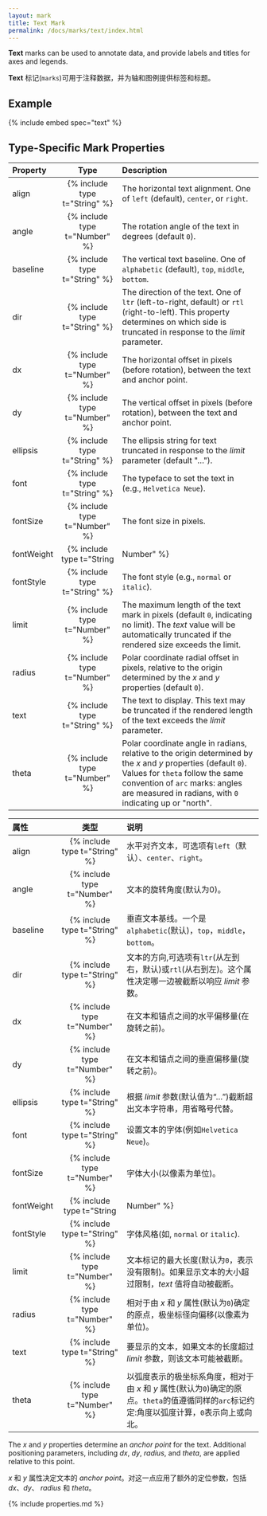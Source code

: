 ```yaml
---
layout: mark
title: Text Mark
permalink: /docs/marks/text/index.html
---
```


**Text** marks can be used to annotate data, and provide labels and titles for axes and legends.


**Text** 标记(`marks`)可用于注释数据，并为轴和图例提供标签和标题。

## Example

{% include embed spec="text" %}

## Type-Specific Mark Properties

| Property            | Type                           | Description   |
| :------------------ | :----------------------------: | :------------ |
| align               | {% include type t="String" %}  | The horizontal text alignment. One of `left` (default), `center`, or `right`.|
| angle               | {% include type t="Number" %}  | The rotation angle of the text in degrees (default `0`).|
| baseline            | {% include type t="String" %}  | The vertical text baseline. One of `alphabetic` (default), `top`, `middle`, `bottom`.|
| dir                 | {% include type t="String" %}  | The direction of the text. One of `ltr` (left-to-right, default) or `rtl` (right-to-left). This property determines on which side is truncated in response to the _limit_ parameter.|
| dx                  | {% include type t="Number" %}  | The horizontal offset in pixels (before rotation), between the text and anchor point.|
| dy                  | {% include type t="Number" %}  | The vertical offset in pixels (before rotation), between the text and anchor point.|
| ellipsis            | {% include type t="String" %}  | The ellipsis string for text truncated in response to the _limit_ parameter (default "&hellip;").|
| font                | {% include type t="String" %}  | The typeface to set the text in (e.g., `Helvetica Neue`).|
| fontSize            | {% include type t="Number" %}  | The font size in pixels.|
| fontWeight          | {% include type t="String|Number" %}  | The font weight (e.g., `normal` or `bold`).|
| fontStyle           | {% include type t="String" %}  | The font style (e.g., `normal` or `italic`).|
| limit               | {% include type t="Number" %}  | The maximum length of the text mark in pixels (default `0`, indicating no limit). The _text_ value will be automatically truncated if the rendered size exceeds the limit.|
| radius              | {% include type t="Number" %}  | Polar coordinate radial offset in pixels, relative to the origin determined by the _x_ and _y_ properties (default `0`).|
| text                | {% include type t="String" %}  | The text to display. This text may be truncated if the rendered length of the text exceeds the _limit_ parameter.|
| theta               | {% include type t="Number" %}  | Polar coordinate angle in radians, relative to the origin determined by the _x_ and _y_ properties (default `0`). Values for `theta` follow the same convention of `arc` marks: angles are measured in radians, with `0` indicating up or "north".|

| 属性            | 类型                           | 说明   |
| :------------------ | :----------------------------: | :------------ |
| align               | {% include type t="String" %}  | 水平对齐文本，可选项有`left`（默认）、`center`、`right`。|
| angle               | {% include type t="Number" %}  | 文本的旋转角度(默认为0)。|
| baseline            | {% include type t="String" %}  | 垂直文本基线。一个是`alphabetic`(默认)，`top`，`middle`，`bottom`。|
| dir                 | {% include type t="String" %}  | 文本的方向,可选项有`ltr`(从左到右，默认)或`rtl`(从右到左)。这个属性决定哪一边被截断以响应 _limit_ 参数。 |
| dx                  | {% include type t="Number" %}  | 在文本和锚点之间的水平偏移量(在旋转之前)。|
| dy                  | {% include type t="Number" %}  | 在文本和锚点之间的垂直偏移量(旋转之前)。|
| ellipsis            | {% include type t="String" %}  | 根据 _limit_ 参数(默认值为“&hellip;”)截断超出文本字符串，用省略号代替。 |
| font                | {% include type t="String" %}  |设置文本的字体(例如`Helvetica Neue`)。|
| fontSize            | {% include type t="Number" %}  | 字体大小(以像素为单位)。|
| fontWeight          | {% include type t="String|Number" %}  | 字体的权重(如`normal`或`bold`)。|
| fontStyle           | {% include type t="String" %}  | 字体风格(如, `normal` or `italic`).|
| limit               | {% include type t="Number" %}  | 文本标记的最大长度(默认为`0`，表示没有限制)。如果显示文本的大小超过限制，_text_ 值将自动被截断。|
| radius              | {% include type t="Number" %}  | 相对于由 _x_ 和 _y_ 属性(默认为`0`)确定的原点，极坐标径向偏移(以像素为单位)。|
| text                | {% include type t="String" %}  | 要显示的文本，如果文本的长度超过 _limit_ 参数，则该文本可能被截断。|
| theta               | {% include type t="Number" %}  | 以弧度表示的极坐标系角度，相对于由 _x_ 和 _y_ 属性(默认为`0`)确定的原点。`theta`的值遵循同样的`arc`标记约定:角度以弧度计算，`0`表示向上或向北。|

The _x_ and _y_ properties determine an _anchor point_ for the text. Additional positioning parameters, including _dx_, _dy_, _radius_, and _theta_, are applied relative to this point.

_x_ 和 _y_ 属性决定文本的 _anchor point_。对这一点应用了额外的定位参数，包括 _dx_、_dy_、 _radius_ 和 _theta_。

{% include properties.md %}
